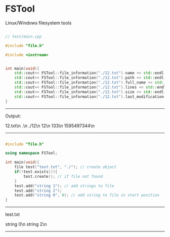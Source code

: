 # FSTool
Linux/Windows filesystem tools


```C++

// test/main.cpp

#include "file.h"

#include <iostream>


int main(void){
    std::cout<< FSTool::file_information("./12.txt").name << std::endl;
    std::cout<< FSTool::file_information("./12.txt").path << std::endl;
    std::cout<< FSTool::file_information("./12.txt").full_name << std::endl;
    std::cout<< FSTool::file_information("./12.txt").lines << std::endl;
    std::cout<< FSTool::file_information("./12.txt").size << std::endl;
    std::cout<< FSTool::file_information("./12.txt").last_modification << std::endl;
}

```
________________
Output:

12.txt\n
.\n
./12\n
12\n
133\n
1595497344\n
________________


```C++

#include "file.h"

using namespace FSTool;

int main(void){
    file test("test.txt", "./"); // create object
    if(!test.exists()){
        test.create(); // if file not found
    }
    test.add("string 1"); // add strings to file
    test.add("string 2");
    test.add("string 0", 0); // add string to file in start position 
}

```
________________
test.txt 

string 0\n
string 2\n

________________


